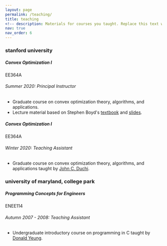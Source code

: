 ```yaml
---
layout: page
permalink: /teaching/
title: teaching
<!-- description: Materials for courses you taught. Replace this text with your description. -->
nav: true
nav_order: 6
---
```


<h3 class="mt-4">stanford university</h3>

<div class="card mt-3">
  <div class="p-3">
    <div class="row">
      <div class="col-sm-10">
        <h5 class="font-weight-bold">Convex Optimization I</h5>
      </div>
      <div class="col-sm-2 text-left text-sm-right">
        <span class="badge font-weight-bold danger-color-dark text-uppercase align-middle">
		<!-- <span class="badge"> -->
            EE364A
        </span>
      </div>
    </div>
    <h6 class="font-italic mt-2 mt-sm-0">Summer 2020: Principal Instructor</h6>
    <ul class="card-text font-weight-light list-group list-group-flush">
      <li class="list-group-item">Graduate course on convex optimization theory, algorithms, and applications.</li>
	  <li class="list-group-item">Lecture material based on Stephen Boyd's <a href = "https://stanford.edu/~boyd/cvxbook">textbook</a> and <a href = "https://web.stanford.edu/class/ee364a/lectures.html">slides</a>.</li>
    </ul>
  </div>
</div>

<div class="card mt-3">
  <div class="p-3">
    <div class="row">
      <div class="col-sm-10">
        <h5 class="font-weight-bold">Convex Optimization I</h5>
      </div>
      <div class="col-sm-2 text-left text-sm-right">
        <span class="badge font-weight-bold danger-color-dark text-uppercase align-middle">
		<!-- <span class="badge"> -->
            EE364A
        </span>
      </div>
    </div>
    <h6 class="font-italic mt-2 mt-sm-0">Winter 2020: Teaching Assistant</h6>
    <ul class="card-text font-weight-light list-group list-group-flush">
      <li class="list-group-item">Graduate course on convex optimization theory, algorithms, and applications taught by <a href="https://web.stanford.edu/~jduchi">John C. Duchi</a>.</li>
    </ul>
  </div>
</div>

<!--
<h3 class="mt-4">stanford graduate school of business</h3>

<div class="card mt-3">
  <div class="p-3">
    <div class="row">
      <div class="col-sm-10">
        <h5 class="font-weight-bold">Making Data Relevant</h5>
      </div>
      <div class="col-sm-2 text-left text-sm-right">
        <span class="badge font-weight-bold danger-color-dark text-uppercase align-middle">
            OIT268
        </span>
      </div>
    </div>
    <h6 class="font-italic mt-2 mt-sm-0">Spring 2012: Grader</h6>
    <ul class="card-text font-weight-light list-group list-group-flush">
      <li class="list-group-item">MBA course on data and regression analysis taught by <a href="https://www.gsb.stanford.edu/faculty-research/faculty/kathryn-shaw">Kathryn Shaw</a>.</li>
    </ul>
  </div>
</div>
-->

<h3 class="mt-4">university of maryland, college park</h3>

<div class="card mt-3">
  <div class="p-3">
    <div class="row">
      <div class="col-sm-10">
        <h5 class="font-weight-bold">Programming Concepts for Engineers</h5>
      </div>
      <div class="col-sm-2 text-left text-sm-right">
        <span class="badge font-weight-bold primary-color-dark text-uppercase align-middle">
		<!-- <span class="badge"> -->
            ENEE114
        </span>
      </div>
    </div>
    <h6 class="font-italic mt-2 mt-sm-0">Autumn 2007 - 2008: Teaching Assistant</h6>
    <ul class="card-text font-weight-light list-group list-group-flush">
      <li class="list-group-item">Undergraduate introductory course on programming in C taught by <a href="https://user.eng.umd.edu/~yeung">Donald Yeung</a>.</li>
    </ul>
  </div>
</div>

<!--
For now, this page is assumed to be a static description of your courses. You can convert it to a collection similar to `_projects/` so that you can have a dedicated page for each course.

Organize your courses by years, topics, or universities, however you like!
-->
